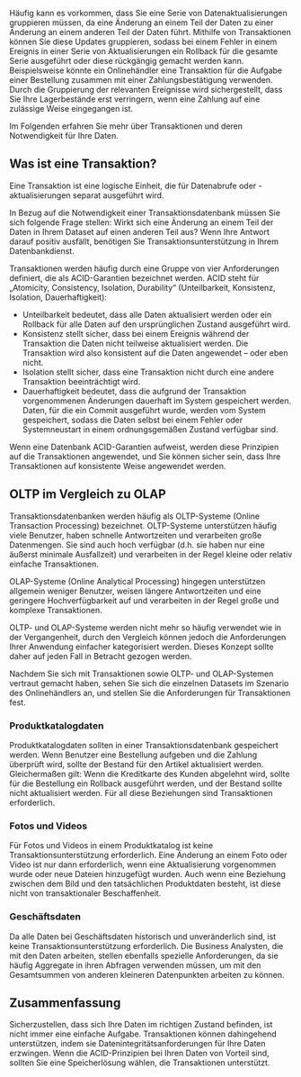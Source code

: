 Häufig kann es vorkommen, dass Sie eine Serie von Datenaktualisierungen gruppieren müssen, da eine Änderung an einem Teil der Daten zu einer Änderung an einem anderen Teil der Daten führt. Mithilfe von Transaktionen können Sie diese Updates gruppieren, sodass bei einem Fehler in einem Ereignis in einer Serie von Aktualisierungen ein Rollback für die gesamte Serie ausgeführt oder diese rückgängig gemacht werden kann. Beispielsweise könnte ein Onlinehändler eine Transaktion für die Aufgabe einer Bestellung zusammen mit einer Zahlungsbestätigung verwenden. Durch die Gruppierung der relevanten Ereignisse wird sichergestellt, dass Sie Ihre Lagerbestände erst verringern, wenn eine Zahlung auf eine zulässige Weise eingegangen ist.

Im Folgenden erfahren Sie mehr über Transaktionen und deren Notwendigkeit für Ihre Daten.

## <a name="what-is-a-transaction"></a>Was ist eine Transaktion?

Eine Transaktion ist eine logische Einheit, die für Datenabrufe oder -aktualisierungen separat ausgeführt wird.

In Bezug auf die Notwendigkeit einer Transaktionsdatenbank müssen Sie sich folgende Frage stellen: Wirkt sich eine Änderung an einem Teil der Daten in Ihrem Dataset auf einen anderen Teil aus? Wenn Ihre Antwort darauf positiv ausfällt, benötigen Sie Transaktionsunterstützung in Ihrem Datenbankdienst.

Transaktionen werden häufig durch eine Gruppe von vier Anforderungen definiert, die als ACID-Garantien bezeichnet werden. ACID steht für „Atomicity, Consistency, Isolation, Durability“ (Unteilbarkeit, Konsistenz, Isolation, Dauerhaftigkeit):

- Unteilbarkeit bedeutet, dass alle Daten aktualisiert werden oder ein Rollback für alle Daten auf den ursprünglichen Zustand ausgeführt wird.
- Konsistenz stellt sicher, dass bei einem Ereignis während der Transaktion die Daten nicht teilweise aktualisiert werden. Die Transaktion wird also konsistent auf die Daten angewendet – oder eben nicht.
- Isolation stellt sicher, dass eine Transaktion nicht durch eine andere Transaktion beeinträchtigt wird.
- Dauerhaftigkeit bedeutet, dass die aufgrund der Transaktion vorgenommenen Änderungen dauerhaft im System gespeichert werden. Daten, für die ein Commit ausgeführt wurde, werden vom System gespeichert, sodass die Daten selbst bei einem Fehler oder Systemneustart in einem ordnungsgemäßen Zustand verfügbar sind.

Wenn eine Datenbank ACID-Garantien aufweist, werden diese Prinzipien auf die Transaktionen angewendet, und Sie können sicher sein, dass Ihre Transaktionen auf konsistente Weise angewendet werden.

## <a name="oltp-vs-olap"></a>OLTP im Vergleich zu OLAP

Transaktionsdatenbanken werden häufig als OLTP-Systeme (Online Transaction Processing) bezeichnet. OLTP-Systeme unterstützen häufig viele Benutzer, haben schnelle Antwortzeiten und verarbeiten große Datenmengen. Sie sind auch hoch verfügbar (d.h. sie haben nur eine äußerst minimale Ausfallzeit) und verarbeiten in der Regel kleine oder relativ einfache Transaktionen.

OLAP-Systeme (Online Analytical Processing) hingegen unterstützen allgemein weniger Benutzer, weisen längere Antwortzeiten und eine geringere Hochverfügbarkeit auf und verarbeiten in der Regel große und komplexe Transaktionen.

OLTP- und OLAP-Systeme werden nicht mehr so häufig verwendet wie in der Vergangenheit, durch den Vergleich können jedoch die Anforderungen Ihrer Anwendung einfacher kategorisiert werden. Dieses Konzept sollte daher auf jeden Fall in Betracht gezogen werden. 

Nachdem Sie sich mit Transaktionen sowie OLTP- und OLAP-Systemen vertraut gemacht haben, sehen Sie sich die einzelnen Datasets im Szenario des Onlinehändlers an, und stellen Sie die Anforderungen für Transaktionen fest.

### <a name="product-catalog-data"></a>Produktkatalogdaten

Produktkatalogdaten sollten in einer Transaktionsdatenbank gespeichert werden. Wenn Benutzer eine Bestellung aufgeben und die Zahlung überprüft wird, sollte der Bestand für den Artikel aktualisiert werden. Gleichermaßen gilt: Wenn die Kreditkarte des Kunden abgelehnt wird, sollte für die Bestellung ein Rollback ausgeführt werden, und der Bestand sollte nicht aktualisiert werden. Für all diese Beziehungen sind Transaktionen erforderlich.

### <a name="photos-and-videos"></a>Fotos und Videos

Für Fotos und Videos in einem Produktkatalog ist keine Transaktionsunterstützung erforderlich. Eine Änderung an einem Foto oder Video ist nur dann erforderlich, wenn eine Aktualisierung vorgenommen wurde oder neue Dateien hinzugefügt wurden. Auch wenn eine Beziehung zwischen dem Bild und den tatsächlichen Produktdaten besteht, ist diese nicht von transaktionaler Beschaffenheit.

### <a name="business-data"></a>Geschäftsdaten

Da alle Daten bei Geschäftsdaten historisch und unveränderlich sind, ist keine Transaktionsunterstützung erforderlich. Die Business Analysten, die mit den Daten arbeiten, stellen ebenfalls spezielle Anforderungen, da sie häufig Aggregate in ihren Abfragen verwenden müssen, um mit den Gesamtsummen von anderen kleineren Datenpunkten arbeiten zu können.

## <a name="summary"></a>Zusammenfassung

Sicherzustellen, dass sich Ihre Daten im richtigen Zustand befinden, ist nicht immer eine einfache Aufgabe. Transaktionen können dahingehend unterstützen, indem sie Datenintegritätsanforderungen für Ihre Daten erzwingen. Wenn die ACID-Prinzipien bei Ihren Daten von Vorteil sind, sollten Sie eine Speicherlösung wählen, die Transaktionen unterstützt.